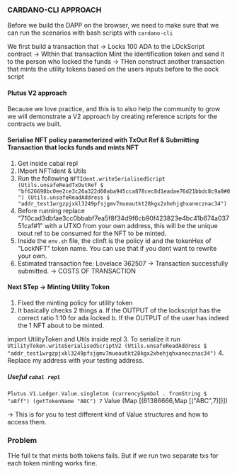 ### CARDANO-CLI APPROACH

Before we build the DAPP on the browser, we need to make sure that we can run the scenarios with bash scripts with `cardano-cli`

We first build a transaction that
-> Locks 100 ADA to the LOckScript contract
-> WIthin that transaction Mint the identification token and send it to the person who locked the funds
-> THen construct another transaction that mints the utility tokens based on the users inputs before to the oock script


#### Plutus V2 approach

Because we love practice, and this is to also help the community to grow we will demonstrate a V2 approach by creating reference scripts for the contracts we built.


#### Serialise NFT policy parameterized with TxOut Ref & Submitting Transaction that locks funds and mints NFT

1. Get inside cabal repl
2. IMport NFTIdent & Utils
3. Run the following `NFTIdent.writeSerialisedScript  (Utils.unsafeReadTxOutRef $ "bf626698bc0ee2ce3c26a322d60aba945cca878cec8d1eadae76d21bbdc8c9a8#0") (Utils.unsafeReadAddress $ "addr_test1wrgzpjxkl3249pfsjgmv7mueautkt28kgx2xhehjqhxanecznac34")`
4. Before running replace "710cad3dbfae3cc0bbabf7ea5f8f34d9f6cb90f423823e4bc41b674a03751caf#1" with a UTXO from your own address, this will be the unique txout ref to be consumed for the NFT to be minted.
5. Inside the `env.sh` file, the clinft is the policy id and the tokenHex of "LockNFT" token name. You can use that if you dont want to rewrite your own.
6. Estimated transaction fee: Lovelace 362507 -> Transaction successfully submitted. -> COSTS OF TRANSACTION

#### Next STep -> Minting Utility Token

1. Fixed the minting policy for utility token
2. It basically checks 2 things
  a. If the OUTPUT of the lockscript has the correct ratio 1:10 for ada locked
  b. If the OUTPUT of the user has indeed the 1 NFT about to be minted.

import UtilityToken and Utils inside repl
3. To serialize it run `UtilityToken.writeSerialisedScriptV2 (Utils.unsafeReadAddress $ "addr_test1wrgzpjxkl3249pfsjgmv7mueautkt28kgx2xhehjqhxanecznac34")`
4. Replace my address with your testing address.

##### Useful `cabal repl` 

`Plutus.V1.Ledger.Value.singleton (currencySymbol . fromString $ "a8ff") (getTokenName "ABC") 7`
Value (Map [(61386666,Map [("ABC",7)])])

-> This is for you to test different kind of Value structures and how to access them.


### Problem

THe full tx that mints both tokens fails.
But if we run two separate txs for each token minting works fine.
